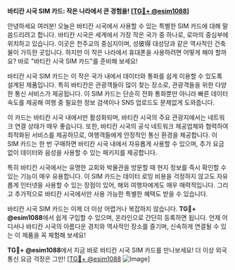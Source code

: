 **바티칸 시국 SIM 카드: 작은 나라에서 큰 경험을! [[TG💪+ @esim1088](https://t.me/s/esim1088)]**

안녕하세요 여러분! 오늘은 바티칸 시국에서 사용할 수 있는 특별한 SIM 카드에 대해 말씀드리려고 합니다. 바티칸 시국은 세계에서 가장 작은 국가 중 하나로, 로마의 중심부에 위치하고 있습니다. 이곳은 천주교의 중심지이며, 성彼得 대성당과 같은 역사적인 건축물이 가득한 곳입니다. 하지만 이 작은 나라에서 휴대폰을 사용하려면 어떻게 해야 할까요? 바로 "바티칸 시국 SIM 카드"를 준비해 보세요!

바티칸 시국 SIM 카드는 이 작은 국가 내에서 데이터와 통화를 쉽게 이용할 수 있도록 설계된 제품입니다. 특히 바티칸은 관광객들이 많이 찾는 장소로, 관광객들을 위한 다양한 통신 서비스가 제공됩니다. 이 SIM 카드는 단순히 전화 통화뿐만 아니라 빠른 데이터 속도를 제공해 여행 중 필요한 정보 검색이나 SNS 업로드도 문제없게 도와줍니다.

이 카드는 바티칸 시국 내에서만 활성화되며, 바티칸 시국의 주요 관광지에서는 네트워크 연결 상태가 매우 좋습니다. 또한, 바티칸 시국의 공식 네트워크 제공업체와 협력하여 최적화된 서비스를 제공하므로, 여행객들에게 안정적인 통신 환경을 제공합니다. 이 SIM 카드는 한 번 구매하면 바티칸 시국 내에서 자유롭게 사용할 수 있으며, 추가 요금 없이 데이터와 음성을 사용할 수 있는 패키지를 제공합니다.

특히 바티칸 시국에서는 유명한 교회와 박물관을 방문할 때 현지 정보를 즉시 확인할 수 있는 기능이 매우 유용합니다. 이 SIM 카드는 데이터 로밍 비용을 걱정하지 않고도 자유롭게 인터넷을 사용할 수 있는 장점이 있어, 해외 여행자에게도 매우 매력적입니다. 그리고 추가적으로 바티칸 시국에서만 사용 가능한 특별한 혜택도 받을 수 있습니다.

바티칸 시국 SIM 카드는 이제 더 이상 어렵거나 복잡하지 않습니다. **TG💪+ @esim1088**에서 쉽게 구입할 수 있으며, 온라인으로 간단히 등록하면 됩니다. 언제 어디서나 바티칸 시국의 아름다운 경치와 역사적인 장소를 즐기며, 신속하게 연결될 수 있는 이 제품을 꼭 체험해 보세요!

**TG💪+ @esim1088**에서 지금 바로 바티칸 시국 SIM 카드를 만나보세요! 더 이상 외국 통신 요금 걱정은 그만! [[TG💪+ @esim1088](https://t.me/s/esim1088) ![Image](https://i.postimg.cc/Y0z9fWf4/image.png)]